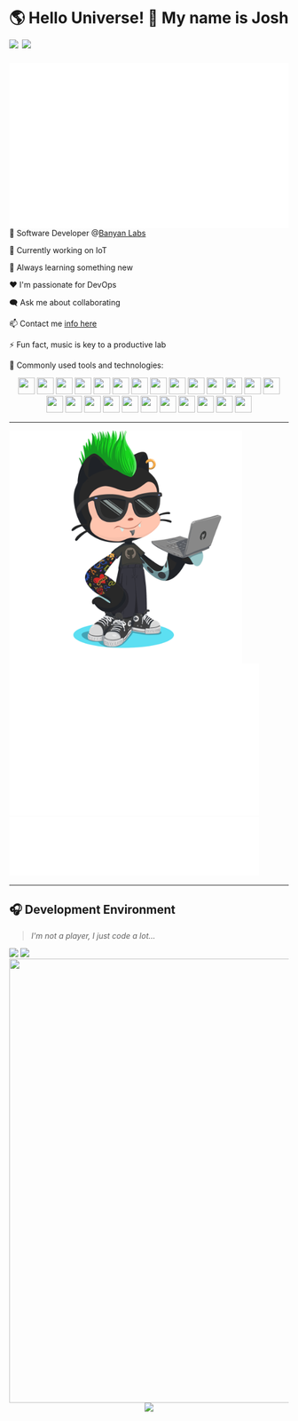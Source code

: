 <h1>🌎 Hello Universe! 👋 My name is Josh
<img src='https://api.visitorbadge.io/api/visitors?path=https%3A%2F%2Fgithub.com%2Fjmclain-banyan&countColor=%232ccce4&style=flat' height='22'>
<img src='https://img.shields.io/github/followers/jmclain-banyan?label=Followers&style=social' height='22'>
</h1>

<img align='right' src='./metrics.base.svg'>

💼 Software Developer @[Banyan Labs](https://banyanlabs.io/)

🔭 Currently working on IoT

🌱 Always learning something new

❤️ I'm passionate for DevOps

🗨️ Ask me about collaborating

📫 Contact me [info here](https://www.joshmclain.com/#contact)

⚡ Fun fact, music is key to a productive lab

🧰 Commonly used tools and technologies:

<div align='center'>
<img src="https://www.vectorlogo.zone/logos/typescriptlang/typescriptlang-icon.svg" height="30" width="30" />
<!-- <img src="https://www.vectorlogo.zone/logos/javascript/javascript-icon.svg" height="30" width="30" /> -->
<img src="https://www.vectorlogo.zone/logos/java/java-icon.svg" height="30" width="30" />
<img src="https://cdn.worldvectorlogo.com/logos/spring-3.svg" height="30" width="30" />
<img src="https://www.vectorlogo.zone/logos/reactjs/reactjs-icon.svg" height="30" width="30" />
<img src="https://cdn.worldvectorlogo.com/logos/redux.svg" height="30" width="30" />
<img src="https://raw.githubusercontent.com/gilbarbara/logos/1f372be75689d73cae89b6de808149b606b879e1/logos/nextjs-icon.svg" height="30" width="30" />
<img src="https://www.vectorlogo.zone/logos/tailwindcss/tailwindcss-icon.svg" height="30" width="30" />
<img src="https://www.vectorlogo.zone/logos/sass-lang/sass-lang-icon.svg" height="30" width="30" />
<img src="https://raw.githubusercontent.com/detain/svg-logos/aecbca0b533703a389211cddb0ca159a5d50553e/svg/framer-motion.svg" height="30" width="30" />
<img src="https://www.vectorlogo.zone/logos/nodejs/nodejs-icon.svg" height="30" width="30" />
<img src="https://www.vectorlogo.zone/logos/yarnpkg/yarnpkg-icon.svg" height="30" width="30" />
<!-- <img src="https://www.vectorlogo.zone/logos/npmjs/npmjs-icon.svg" height="30" width="30" /> -->
<img src="https://www.vectorlogo.zone/logos/eslint/eslint-icon.svg" height="30" width="30" />
<img src="https://www.vectorlogo.zone/logos/mongodb/mongodb-icon.svg" height="30" width="30" />
<img src="https://www.vectorlogo.zone/logos/js_webpack/js_webpack-icon.svg" height="30" width="30" />
<img src="https://www.vectorlogo.zone/logos/jestjsio/jestjsio-icon.svg" height="30" width="30" />
<img src="https://www.vectorlogo.zone/logos/docker/docker-icon.svg" height="30" width="30" />
<img src="https://www.vectorlogo.zone/logos/nginx/nginx-icon.svg" height="30" width="30" />
<img src="https://cdn.worldvectorlogo.com/logos/aws-ec2.svg" height="30" width="30" />
<!-- <img src="https://www.vectorlogo.zone/logos/heroku/heroku-icon.svg" height="30" width="30" /> -->
<img src="https://willstenzel.com/dark-mode-vercel-logo.png" height="30" width="30" />
<img src="https://cdn.worldvectorlogo.com/logos/visual-studio-code-1.svg" height="30" width="30" />
<img src="https://raw.githubusercontent.com/gilbarbara/logos/1f372be75689d73cae89b6de808149b606b879e1/logos/insomnia.svg" height="30" width="30" />
<img src="https://www.vectorlogo.zone/logos/linux/linux-icon.svg" height="30" width="30" />
<img src="https://upload.vectorlogo.zone/logos/gnu_bash/images/66582b8e-a291-4a1b-b89c-76628277a33b.svg" height="30" width="30" />
<img src="https://www.vectorlogo.zone/logos/ubuntu/ubuntu-icon.svg" height="30" width="30" />
<img src="https://cdn.worldvectorlogo.com/logos/microsoft-windows-22.svg" height="30" width="30" />
<!-- <img src="https://www.vectorlogo.zone/logos/atlassian_jira/atlassian_jira-icon.svg" height="30" width="30" /> -->
</div>

---

<img align='left' src='./octocat.png' width='420'>
<img src='./metrics.plugin.habits.charts.svg' width='450'>
<img src='./metrics.plugin.habits.facts.svg' width='450'>

---

## 🎧 Development Environment

> _I'm not a player, I just code a lot..._

<img src='https://spotify-github-profile.vercel.app/api/view?uid=31knnovcfatt7mqmu6yaa5htulxi&cover_image=true&theme=default&show_offline=false&background_color=121212' width='330'>
<img align='right' src='https://www.data-card-for-spotify.com/api/card?user_id=31knnovcfatt7mqmu6yaa5htulxi&hide_playing=1&hide_recents=1&limit=10&custom_title=jmclain-banyan%20Spotify%20Data' width='530' height='800'>

<img src='https://spotify-recently-played-readme.vercel.app/api?user=31knnovcfatt7mqmu6yaa5htulxi&width=330&count=5'>

---

<div align='center'>
<img src='https://github-profile-trophy.vercel.app/?username=jmclain-banyan&theme=darkhub&no-frame=true&margin-w=10' height='155'>
</div>
